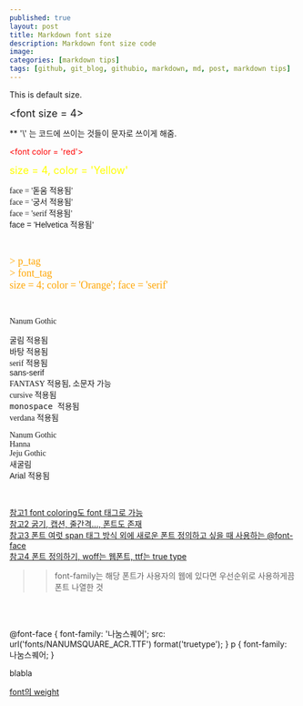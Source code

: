 ```yaml
---
published: true
layout: post
title: Markdown font size
description: Markdown font size code
image:
categories: [markdown tips]
tags: [github, git_blog, githubio, markdown, md, post, markdown tips]
---
```


This is default size.<br>

<font size = 4> \<font size = 4> </font>

** '\\' 는 코드에 쓰이는 것들이 문자로 쓰이게 해줌.


<font color='red'> \<font color = 'red'> </font> <br>

<font size = 4, color = 'Yellow'> size = 4, color = 'Yellow'</font> <br>

<font face = '돋움'> face = '돋움 적용됨' </font> <br>
<font face = '궁서'> face = '궁서 적용됨' </font> <br>
<font face = 'serif'> face = 'serif 적용됨' </font> <br>
<font face = 'Helvetica'> face = 'Helvetica 적용됨' </font> <br>


<br>


<p><font size = 4; color = 'Orange'; face = 'serif'> > p_tag <br> > font_tag <br> size = 4; color = 'Orange'; face = 'serif' </font></p> <br>



<font face = 'Nanum Gothic'>Nanum Gothic</font> <br>


<span style = 'font-family : 굴림'>굴림 적용됨</span> <br>
<span style = 'font-family : 바탕'>바탕 적용됨</span> <br>
<span style = 'font-family : serif'>serif 적용됨</span> <br>
<span style = 'font-family : sans-serif'>sans-serif</span> <br>
<span style = 'font-family : FANTASY'>FANTASY 적용됨, 소문자 가능</span> <br>
<span style = 'font-family : cursive'>cursive 적용됨</span> <br>
<span style = 'font-family : monospace'>monospace 적용됨</span> <br>
<span style = 'font-family : verdana'>verdana 적용됨</span> <br>

<span style = 'font-family : Nanum Gothic;'>Nanum Gothic</span> <br>
<span style = 'font-family : Hanna;'>Hanna</span> <br>
<span style = 'font-family : Jeju Gothic'>Jeju Gothic</span> <br>
<span style = 'font-family : 새굴림'>새굴림</span> <br>
<span style = 'font-family : Arial'>Arial 적용됨</span> <br>

<br>

[참고1 font coloring도 font 태그로 가능](https://klahan.tistory.com/59) <br>
[참고2 굵기, 캡션, 줄간격..., 폰트도 존재](https://ojji.wayful.com/2015/03/HTML-How-to--Set-FONT-Size-Color-Weight-Family-Variant-Line-Height-ect.html) <br>
[참고3 폰트 여럿 span 태그 방식 외에 새로운 폰트 정의하고 싶을 때 사용하는 @font-face](https://unikys.tistory.com/275) <br>
[참고4 폰트 정의하기, woff는 웹폰트, ttf는 true type](https://moo-you.tistory.com/294)
<br>

>> font-family는 해당 폰트가 사용자의 웹에 있다면 우선순위로 사용하게끔 폰트 나열한 것
<br>
<br>

@font-face {
    font-family: '나눔스퀘어';
    src: url('fonts/NANUMSQUARE_ACR.TTF') format('truetype');
} p {
    font-family: 나눔스퀘어;
    }

blabla<br>

[font의 weight](https://mygumi.tistory.com/205)